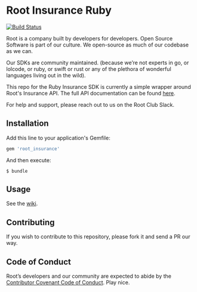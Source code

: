 # Root Insurance Ruby

[![Build Status](https://travis-ci.org/root-community/root-insurance-ruby.svg?branch=master)](https://travis-ci.org/root-community/root-insurance-ruby)

Root is a company built by developers for developers. Open Source Software is part of our culture. We open-source as much of our codebase as we can.

Our SDKs are community maintained. (because we’re not experts in go, or lolcode, or ruby, or swift or rust or any of the plethora of wonderful languages living out in the wild).

This repo for the Ruby Insurance SDK  is currently a simple wrapper around Root's Insurance API. The full API documentation can be found [here](https://app.root.co.za/docs/insurance/api).

For help and support, please reach out to us on the Root Club Slack.

## Installation

Add this line to your application's Gemfile:

```ruby
gem 'root_insurance'
```

And then execute:

    $ bundle

## Usage

See the [wiki](https://github.com/root-community/root-insurance-ruby/wiki).

## Contributing
If you wish to contribute to this repository, please fork it and send a PR our way.

## Code of Conduct
Root’s developers and our community are expected to abide by the [Contributor Covenant Code of Conduct](https://github.com/root-community/root-insurance-ruby/tree/master/CODE_OF_CONDUCT.md).
Play nice.
